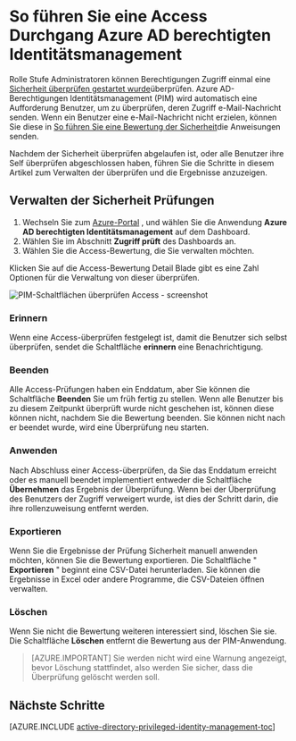 <properties
   pageTitle="So führen Sie eine Access-überprüfen | Microsoft Azure"
   description="Nachdem Sie eine Access-Überprüfen bei Azure AD berechtigten Identität Verwaltung begonnen haben, erfahren Sie, wie erledigt haben und die Ergebnisse anzeigen"
   services="active-directory"
   documentationCenter=""
   authors="kgremban"
   manager="femila"
   editor=""/>

<tags
   ms.service="active-directory"
   ms.devlang="na"
   ms.topic="article"
   ms.tgt_pltfrm="na"
   ms.workload="identity"
   ms.date="06/30/2016"
   ms.author="kgremban"/>

# <a name="how-to-complete-an-access-review-in-azure-ad-privileged-identity-management"></a>So führen Sie eine Access Durchgang Azure AD berechtigten Identitätsmanagement


Rolle Stufe Administratoren können Berechtigungen Zugriff einmal eine [Sicherheit überprüfen gestartet wurde](active-directory-privileged-identity-management-how-to-start-security-review.md)überprüfen. Azure AD-Berechtigungen Identitätsmanagement (PIM) wird automatisch eine Aufforderung Benutzer, um zu überprüfen, deren Zugriff e-Mail-Nachricht senden. Wenn ein Benutzer eine e-Mail-Nachricht nicht erzielen, können Sie diese in [So führen Sie eine Bewertung der Sicherheit](active-directory-privileged-identity-management-how-to-perform-security-review.md)die Anweisungen senden.

Nachdem der Sicherheit überprüfen abgelaufen ist, oder alle Benutzer ihre Self überprüfen abgeschlossen haben, führen Sie die Schritte in diesem Artikel zum Verwalten der überprüfen und die Ergebnisse anzuzeigen.

## <a name="manage-security-reviews"></a>Verwalten der Sicherheit Prüfungen

1. Wechseln Sie zum [Azure-Portal](https://portal.azure.com/) , und wählen Sie die Anwendung **Azure AD berechtigten Identitätsmanagement** auf dem Dashboard.
2. Wählen Sie im Abschnitt **Zugriff prüft** des Dashboards an.
3. Wählen Sie die Access-Bewertung, die Sie verwalten möchten.

Klicken Sie auf die Access-Bewertung Detail Blade gibt es eine Zahl Optionen für die Verwaltung von dieser überprüfen.

![PIM-Schaltflächen überprüfen Access - screenshot][1]

### <a name="remind"></a>Erinnern

Wenn eine Access-überprüfen festgelegt ist, damit die Benutzer sich selbst überprüfen, sendet die Schaltfläche **erinnern** eine Benachrichtigung. 

### <a name="stop"></a>Beenden

Alle Access-Prüfungen haben ein Enddatum, aber Sie können die Schaltfläche **Beenden** Sie um früh fertig zu stellen. Wenn alle Benutzer bis zu diesem Zeitpunkt überprüft wurde nicht geschehen ist, können diese können nicht, nachdem Sie die Bewertung beenden. Sie können nicht nach er beendet wurde, wird eine Überprüfung neu starten.

### <a name="apply"></a>Anwenden

Nach Abschluss einer Access-überprüfen, da Sie das Enddatum erreicht oder es manuell beendet implementiert entweder die Schaltfläche **Übernehmen** das Ergebnis der Überprüfung. Wenn bei der Überprüfung des Benutzers der Zugriff verweigert wurde, ist dies der Schritt darin, die ihre rollenzuweisung entfernt werden.  

### <a name="export"></a>Exportieren

Wenn Sie die Ergebnisse der Prüfung Sicherheit manuell anwenden möchten, können Sie die Bewertung exportieren. Die Schaltfläche " **Exportieren** " beginnt eine CSV-Datei herunterladen. Sie können die Ergebnisse in Excel oder andere Programme, die CSV-Dateien öffnen verwalten.

### <a name="delete"></a>Löschen

Wenn Sie nicht die Bewertung weiteren interessiert sind, löschen Sie sie. Die Schaltfläche **Löschen** entfernt die Bewertung aus der PIM-Anwendung.

> [AZURE.IMPORTANT] Sie werden nicht wird eine Warnung angezeigt, bevor Löschung stattfindet, also werden Sie sicher, dass die Überprüfung gelöscht werden soll.


<!--Every topic should have next steps and links to the next logical set of content to keep the customer engaged-->
## <a name="next-steps"></a>Nächste Schritte
[AZURE.INCLUDE [active-directory-privileged-identity-management-toc](../../includes/active-directory-privileged-identity-management-toc.md)]


<!--Image references-->

[1]: ./media/active-directory-privileged-identity-management-how-to-complete-review/PIM_review_buttons.png

